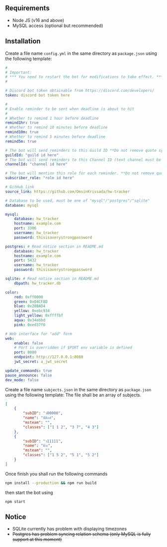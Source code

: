 ## Requirements

-   Node JS (v16 and above)
-   MySQL access (optional but recommended)

## Installation

Create a file name `config.yml` in the same directory as `package.json` using the following template:

```yml
#
# Important:
# *** You need to restart the bot for modifications to take effect. ***
#

# Discord bot token obtainable from https://discord.com/developers/
token: discord bot token here

#
# Enable reminder to be sent when deadline is about to hit
#
# Whether to remind 1 hour before deadline
remind1hr: true
# Whether to remind 10 minutes before deadline
remind10m: true
# Whether to remind 5 minutes before deadline
remind5m: true

# The bot will send reminders to this Guild ID **Do not remove quote symbol
guildId: "guild id here"
# The bot will send reminders to this Channel ID (text channel must be in guild defined above) **Do not remove quote symbol
channelId: "channel id here"

# The bot will mention this role for each reminder. **Do not remove quote symbol
subscriber_role: "role id here"

# GitHub link
source_link: https://github.com/OmsinKrissada/hw-tracker

# Database to be used, must be one of "mysql"/"postgres"/"sqlite"
database: mysql

mysql:
    database: hw_tracker
    hostname: example.com
    port: 3306
    username: hw_tracker
    password: thisisaverystrongpassword

postgres: # Read notice section in README.md
    database: hw_tracker
    hostname: example.com
    port: 5432
    username: hw_tracker
    password: thisisaverystrongpassword

sqlite: # Read notice section in README.md
    dbpath: hw_tracker.db

color:
    red: 0xff0000
    green: 0x04CF8D
    blue: 0x28BAD4
    yellow: 0xebc934
    light_yellow: 0xffffbf
    aqua: 0x34ebbd
    pink: 0xed37f0

# Web interface for "add" form
web:
    enable: false
    # Port is overridden if $PORT env variable is defined
    port: 8080
    endpoint: http://127.0.0.1:8080
    jwt_secret: a_jwt_secret

update_commands: true
pause_announce: false
dev_mode: false
```

Create a file name `subjects.json` in the same directory as `package.json` using the following template:
The file shall be an array of subjects.

```json
[
	{
		"subID": "ว00000",
		"name": "ฟิสิกส์",
		"msteam": "",
		"classes": ["1 1 2", "3 7", "4 3"]
	},
	{
		"subID": "ว11111",
		"name": "ชีวะ",
		"msteam": "",
		"classes": ["1 5 2", "5 1", "5 2"]
	}
]
```

Once finish you shall run the following commands

```sh
npm install --production && npm run build
```

then start the bot using

```
npm start
```

## Notice

-   SQLite currently has problem with displaying timezones
-   ~~Postgres has problem syncing relation schema
    (only MySQL is fully support at this moment)~~
